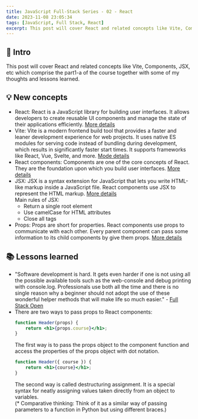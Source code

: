 ```yaml
---
title: JavaScript Full-Stack Series - 02 - React
date: 2023-11-08 23:05:34
tags: [JavaScript, Full Stack, React]
excerpt: This post will cover React and related concepts like Vite, Components, JSX, etc which comprise the part1-a of the course...
---
```


## 🔎 Intro

This post will cover React and related concepts like Vite, Components, JSX, etc which comprise the part1-a of the course together with some of my thoughts and lessons learned.

## 💡 New concepts

- React: React is a JavaScript library for building user interfaces. It allows developers to create reusable UI components and manage the state of their applications efficiently. [More details](https://react.dev/)
- Vite: Vite is a modern frontend build tool that provides a faster and leaner development experience for web projects. It uses native ES modules for serving code instead of bundling during development, which results in significantly faster start times. It supports frameworks like React, Vue, Svelte, and more. [Mode details](https://vitejs.dev/)
- React components: Components are one of the core concepts of React. They are the foundation upon which you build user interfaces. [More details](https://react.dev/learn/your-first-component)
- JSX: JSX is a syntax extension for JavaScript that lets you write HTML-like markup inside a JavaScript file. React components use JSX to represent the HTML markup. [More details](https://react.dev/learn/writing-markup-with-jsx)<br />
Main rules of JSX:
    - Return a single root element
    - Use camelCase for HTML attributes
    - Close all tags
- Props: Props are short for properties. React components use props to communicate with each other. Every parent component can pass some information to its child components by give them props. [More details](https://react.dev/learn/passing-props-to-a-component)

## 📚 Lessons learned

- "Software development is hard. It gets even harder if one is not using all the possible available tools such as the web-console and debug printing with console.log. Professionals use both all the time and there is no single reason why a beginner should not adopt the use of these wonderful helper methods that will make life so much easier." - [Full Stack Open](https://fullstackopen.com/en/part1/introduction_to_react#props-passing-data-to-components)
- There are two ways to pass props to React components:
    ``` jsx
    function Header(props) {
        return <h1>{props.course}</h1>;
    }
    ```
    The first way is to pass the props object to the component function and access the properties of the props object with dot notation.
    ``` jsx
    function Header({ course }) {
        return <h1>{course}</h1>;
    }
    ```
    The second way is called destructuring assignment. It is a special syntax for neatly assigning values taken directly from an object to variables.<br>
    (* Comparative thinking: Think of it as a similar way of passing parameters to a function in Python but using different braces.)
